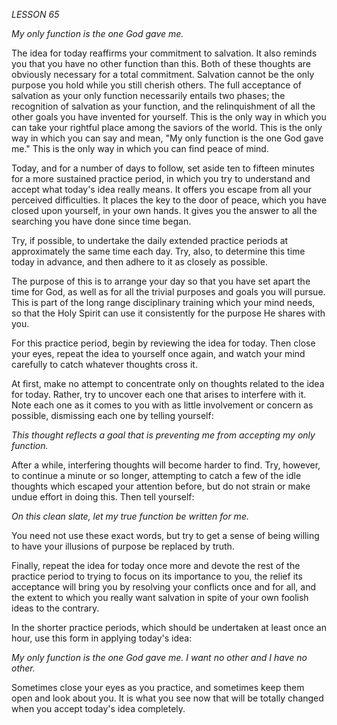 *LESSON 65*

*My only function is the one God gave me.*

The idea for today reaffirms your commitment to salvation. It also reminds you that you have no other function than this. Both of these thoughts are obviously necessary for a total commitment. Salvation cannot be the only purpose you hold while you still cherish others. The full acceptance of salvation as your only function necessarily entails two phases; the recognition of salvation as your function, and the relinquishment of all the other goals you have invented for yourself. This is the only way in which you can take your rightful place among the saviors of the world. This is the only way in which you can say and mean, "My only function is the one God gave me." This is the only way in which you can find peace of mind.

Today, and for a number of days to follow, set aside ten to fifteen minutes for a more sustained practice period, in which you try to understand and accept what today's idea really means. It offers you escape from all your perceived difficulties. It places the key to the door of peace, which you have closed upon yourself, in your own hands. It gives you the answer to all the searching you have done since time began.

Try, if possible, to undertake the daily extended practice periods at approximately the same time each day. Try, also, to determine this time today in advance, and then adhere to it as closely as possible.

The purpose of this is to arrange your day so that you have set apart the time for God, as well as for all the trivial purposes and goals you will pursue. This is part of the long range disciplinary training which your mind needs, so that the Holy Spirit can use it consistently for the purpose He shares with you.

For this practice period, begin by reviewing the idea for today. Then close your eyes, repeat the idea to yourself once again, and watch your mind carefully to catch whatever thoughts cross it.

At first, make no attempt to concentrate only on thoughts related to the idea for today. Rather, try to uncover each one that arises to interfere with it. Note each one as it comes to you with as little involvement or concern as possible, dismissing each one by telling yourself:

_This thought reflects a goal that is preventing me from accepting my only function._

After a while, interfering thoughts will become harder to find. Try, however, to continue a minute or so longer, attempting to catch a few of the idle thoughts which escaped your attention before, but do not strain or make undue effort in doing this. Then tell yourself:

_On this clean slate, let my true function be written for me._

You need not use these exact words, but try to get a sense of being willing to have your illusions of purpose be replaced by truth.

Finally, repeat the idea for today once more and devote the rest of the practice period to trying to focus on its importance to you, the relief its acceptance will bring you by resolving your conflicts once and for all, and the extent to which you really want salvation in spite of your own foolish ideas to the contrary.

In the shorter practice periods, which should be undertaken at least once an hour, use this form in applying today's idea:

_My only function is the one God gave me. I want no other and I have no other._

Sometimes close your eyes as you practice, and sometimes keep them open and look about you. It is what you see now that will be totally changed when you accept today's idea completely.